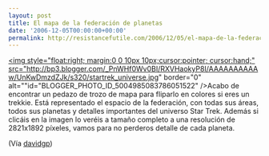 ```yaml
---
layout: post
title: El mapa de la federación de planetas
date: '2006-12-05T00:00:00+00:00'
permalink: http://resistancefutile.com/2006/12/05/el-mapa-de-la-federacion-de-planetas/
---
```

<a href="http://www.civfanatics.net/uploads9/Star_trek_map2.jpg"><img style="float:right; margin:0 0 10px 10px;cursor:pointer; cursor:hand;" src="http://bp3.blogger.com/_PnWHf0Wv0BI/RXVHaokyP8I/AAAAAAAAAAw/UnKwDmzdZJk/s320/startrek_universe.jpg" border="0" alt=""id="BLOGGER_PHOTO_ID_5004985083786051522" /></a>Acabo de encontrar un pedazo de trozo de mapa para fliparlo en colores si eres un trekkie. Está representado el espacio de la federación, con todas sus áreas, todos sus planetas y detalles importantes del universo Star Trek. Además si clicáis en la imagen lo veréis a tamaño completo a una resolución de 2821x1892 píxeles, vamos para no perderos detalle de cada planeta.

(Vía <a href="http://www.davidgp.com/2006/12/05/1165311060000.html">davidgp</a>)
